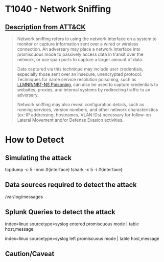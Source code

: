 # T1040 - Network Sniffing
## [Description from ATT&CK](https://attack.mitre.org/wiki/Technique/T1040)
<blockquote>Network sniffing refers to using the network interface on a system to monitor or capture information sent over a wired or wireless connection. An adversary may place a network interface into promiscuous mode to passively access data in transit over the network, or use span ports to capture a larger amount of data.

Data captured via this technique may include user credentials, especially those sent over an insecure, unencrypted protocol. Techniques for name service resolution poisoning, such as [LLMNR/NBT-NS Poisoning](https://attack.mitre.org/techniques/T1171), can also be used to capture credentials to websites, proxies, and internal systems by redirecting traffic to an adversary.

Network sniffing may also reveal configuration details, such as running services, version numbers, and other network characteristics (ex: IP addressing, hostnames, VLAN IDs) necessary for follow-on Lateral Movement and/or Defense Evasion activities.</blockquote>

# How to Detect  

## Simulating the attack 

tcpdump -c 5 -nnni #{interface}
tshark -c 5 -i #{interface}

## Data sources required to detect the attack

/var/log/messages

## Splunk Queries to detect the attack

index=linux sourcetype=syslog entered promiscuous mode | table host,message

index=linux sourcetype=syslog left promiscuous mode | table host,message

## Caution/Caveat 
